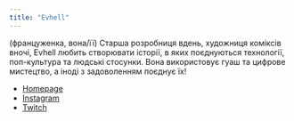 ```yaml
---
title: "Evhell"
---
```


(француженка, вона/її) Старша розробниця вдень, художниця коміксів вночі, Evhell любить створювати історії, в яких поєднуються технології, поп-культура та людські стосунки. Вона використовує гуаш та цифрове мистецтво, а іноді з задоволенням поєднує їх!

- [Homepage](https://www.evhell.fr/)
- [Instagram](https://www.instagram.com/evhell.fr/)
- [Twitch](https://www.twitch.tv/evhell)

